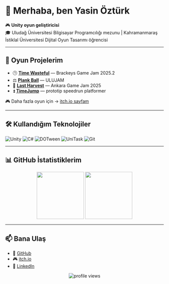 # 👋 Merhaba, ben Yasin Öztürk

🎮 **Unity oyun geliştiricisi**  
🎓 Uludağ Üniversitesi Bilgisayar Programcılığı mezunu | Kahramanmaraş İstiklal Üniversitesi Dijital Oyun Tasarımı öğrencisi  

---

## 🚀 Oyun Projelerim

- 🕒 [**Time Wasteful**](https://chasing-imagined.itch.io/time-wasteful) — Brackeys Game Jam 2025.2  
- ⚖️ [**Plank Ball**](https://chasing-an-imagine.itch.io/plankball) — ULUJAM  
- 🌾 [**Last Harvest**](https://chasing-imagined.itch.io/last-harvest) — Ankara Game Jam 2025  
- ⏫ [**TimeJump**](https://chasing-an-imagine.itch.io/timejump) — prototip speedrun platformer  

🎮 Daha fazla oyun için → [itch.io sayfam](https://chasing-imagined.itch.io/)  

---

## 🛠️ Kullandığım Teknolojiler

![Unity](https://img.shields.io/badge/-Unity-000?&logo=unity)
![C#](https://img.shields.io/badge/-C%23-239120?&logo=csharp)
![DOTween](https://img.shields.io/badge/-DOTween-8A2BE2)
![UniTask](https://img.shields.io/badge/-UniTask-007ACC)
![Git](https://img.shields.io/badge/-Git-F05032?&logo=git)

---

## 📊 GitHub İstatistiklerim

<p align="center">
  <img src="https://github-readme-stats.vercel.app/api/top-langs/?username=ChasingImagines&layout=compact&theme=tokyonight" height="150"/>
  <img src="https://streak-stats.demolab.com?user=ChasingImagines&theme=tokyonight" height="150"/>
</p>

---

## 📫 Bana Ulaş

- 🔗 [GitHub](https://github.com/ChasingImagines)  
- 🎮 [itch.io](https://chasing-imagined.itch.io/)  
- 💼 [LinkedIn](https://www.linkedin.com/in/ozturk-yasin/)  

<p align="center">
  <img src="https://komarev.com/ghpvc/?username=ChasingImagines&label=Ziyaretçi%20Sayısı&color=blue&style=flat" alt="profile views"/>
</p>

